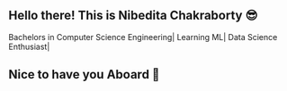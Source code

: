 ## Hello there! This is Nibedita Chakraborty 😎
Bachelors in Computer Science Engineering| Learning ML| Data Science Enthusiast|
## Nice to have you Aboard 🙌

